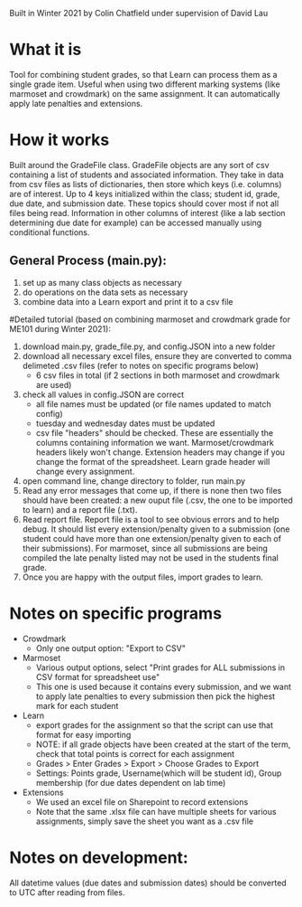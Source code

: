 Built in Winter 2021 by Colin Chatfield under supervision of David Lau

# What it is
Tool for combining student grades, so that Learn can process them as a single grade item. Useful when using two different marking systems (like marmoset and crowdmark) on the same assignment. It can automatically apply late penalties and extensions. 

# How it works
Built around the GradeFile class. GradeFile objects are any sort of csv containing a list of students and associated information. They take in data from csv files as lists of dictionaries, then store which keys (i.e. columns) are of interest. Up to 4 keys initialized within the class; student id, grade, due date, and submission date. These topics should cover most if not all files being read. Information in other columns of interest (like a lab section determining due date for example) can be accessed manually using conditional functions. 

## General Process (main.py):
1. set up as many class objects as necessary
2. do operations on the data sets as necessary
3. combine data into a Learn export and print it to a csv file

#Detailed tutorial (based on combining marmoset and crowdmark grade for ME101 during Winter 2021):
1. download main.py, grade_file.py, and config.JSON into a new folder
2. download all necessary excel files, ensure they are converted to comma delimeted .csv files (refer to notes on specific programs below)
	* 6 csv files in total (if 2 sections in both marmoset and crowdmark are used)
3. check all values in config.JSON are correct
	* all file names must be updated (or file names updated to match config)
	* tuesday and wednesday dates must be updated
	* csv file "headers" should be checked. These are essentially the columns containing information we want. Marmoset/crowdmark headers likely won't change. Extension headers may change if you change the format of the spreadsheet. Learn grade header will change every assignment. 
4. open command line, change directory to folder, run main.py
5. Read any error messages that come up, if there is none then two files should have been created: a new ouput file (.csv, the one to be imported to learn) and a report file (.txt). 
6. Read report file. Report file is a tool to see obvious errors and to help debug. It should list every extension/penalty given to a submission (one student could have more than one extension/penalty given to each of their submissions). For marmoset, since all submissions are being compiled the late penalty listed may not be used in the students final grade. 
7. Once you are happy with the output files, import grades to learn.

# Notes on specific programs
* Crowdmark
	* Only one output option: "Export to CSV"
* Marmoset
	* Various output options, select "Print grades for ALL submissions in CSV format for spreadsheet use"
	* This one is used because it contains every submission, and we want to apply late penalties to every submission then pick the highest mark for each student
* Learn
	* export grades for the assignment so that the script can use that format for easy importing
	* NOTE: if all grade objects have been created at the start of the term, check that total points is correct for each assignment
	* Grades > Enter Grades > Export > Choose Grades to Export
	* Settings: Points grade, Username(which will be student id), Group membership (for due dates dependent on lab time)
* Extensions
	* We used an excel file on Sharepoint to record extensions
	* Note that the same .xlsx file can have multiple sheets for various assignments, simply save the sheet you want as a .csv file

# Notes on development:
All datetime values (due dates and submission dates) should be converted to UTC after reading from files.





